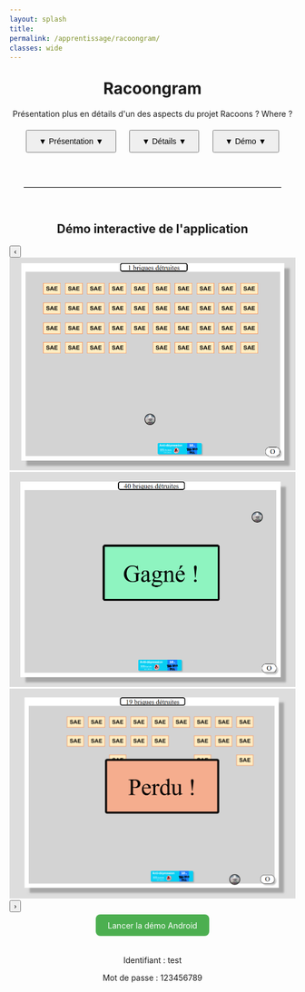 ```yaml
---
layout: splash
title:
permalink: /apprentissage/racoongram/
classes: wide
---
```



<div style="width: 100%; margin: 0 auto;">
<h1 style="text-align: center;margin-top: 30px;font-size:2em;">Racoongram</h1>

<p style="text-align: center;">Présentation plus en détails d'un des aspects du projet Racoons ? Where ?</p>

<div style="text-align: center; margin-top: 20px; margin-bottom: 40px;">
  <a href="#casse-briques" style="text-decoration: none;">
    <button class="scrolling-button" style="padding: 10px 20px; margin: 0 10px; font-size: 1em;">▼  Présentation  ▼</button>
  </a>
  <a href="#labyrinthe" style="text-decoration: none;">
    <button class="scrolling-button" style="padding: 10px 20px; margin: 0 10px; font-size: 1em;">▼  Détails  ▼</button>
  </a>
  <a href="#labyrinthe" style="text-decoration: none;">
    <button class="scrolling-button" style="padding: 10px 20px; margin: 0 10px; font-size: 1em;">▼  Démo  ▼</button>
  </a>
</div>



<hr style="border: none; border-top: 1px solid #ccc; margin: 60px auto; width: 90%;" />



<section>
  <h2 style="text-align: center; border-bottom:none;">Démo interactive de l'application</h2>
 <div class="carousel-container">
  <button class="carousel-button prev">‹</button>
  <div class="carousel-slide">
    <img src="/assets/images/cassebriques1.png" alt="Écran 1">
    <img src="/assets/images/cassebriques2.png" alt="Écran 2">
    <img src="/assets/images/cassebriques3.png" alt="Écran 3">
  </div>
  <button class="carousel-button next">›</button>
</div>
  <p style="text-align: center; margin-top: 1em;">
    <a href="https://appetize.io/app/b_omk4fpnh3uh4og4vv5frkmyroi" target="_blank" 
       style="padding: 0.75em 1.5em; background: #4CAF50; color: white; text-decoration: none; border-radius: 8px;">
       Lancer la démo Android
    </a>
  </p><br>
  <p style="text-align: center;margin-bottom:0px;">Identifiant : test</p>
  <p style="text-align: center;">Mot de passe : 123456789</p>
</section>

